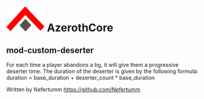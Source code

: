 # ![logo](https://raw.githubusercontent.com/azerothcore/azerothcore.github.io/master/images/logo-github.png) AzerothCore

## mod-custom-deserter

For each time a player abandons a bg, it will give them a progressive deserter time.
The duration of the deserter is given by the following formula:
duration = base_duration + deserter_count * base_duration

Written by Nefertumm
https://github.com/Nefertumm